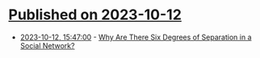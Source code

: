 # [Published on 2023-10-12](index.md)

* [2023-10-12, 15:47:00](https://soylentnews.org/article.pl?sid=23/10/11/1341219&from=rss) - [Why Are There Six Degrees of Separation in a Social Network?](https://soylentnews.org/article.pl?sid=23/10/11/1341219&from=rss)

